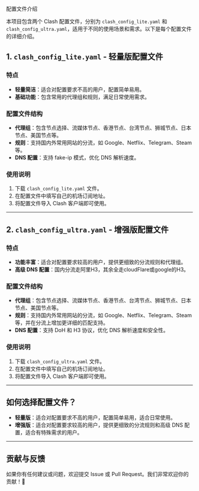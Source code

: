 配置文件介绍

本项目包含两个 Clash 配置文件，分别为 `clash_config_lite.yaml` 和 `clash_config_ultra.yaml`，适用于不同的使用场景和需求。以下是每个配置文件的详细介绍。

## 1. `clash_config_lite.yaml` - 轻量版配置文件

### 特点
- **轻量简洁**：适合对配置要求不高的用户，配置简单易用。
- **基础功能**：包含常用的代理组和规则，满足日常使用需求。

### 配置文件结构
- **代理组**：包含节点选择、流媒体节点、香港节点、台湾节点、狮城节点、日本节点、美国节点等。
- **规则**：支持国内外常用网站的分流，如 Google、Netflix、Telegram、Steam 等。
- **DNS 配置**：支持 fake-ip 模式，优化 DNS 解析速度。

### 使用说明
1. 下载 `clash_config_lite.yaml` 文件。
2. 在配置文件中填写自己的机场订阅地址。
3. 将配置文件导入 Clash 客户端即可使用。

---

## 2. `clash_config_ultra.yaml` - 增强版配置文件

### 特点
- **功能丰富**：适合对配置要求较高的用户，提供更细致的分流规则和代理组。
- **高级 DNS 配置**：国内分流走阿里H3，其余全走cloudFlare或google的H3。

### 配置文件结构
- **代理组**：包含节点选择、流媒体节点、香港节点、台湾节点、狮城节点、日本节点、美国节点等。
- **规则**：支持国内外常用网站的分流，如 Google、Netflix、Telegram、Steam 等，并在分流上增加更详细的匹配支持。
- **DNS 配置**：支持 DoH 和 H3 协议，优化 DNS 解析速度和安全性。

### 使用说明
1. 下载 `clash_config_ultra.yaml` 文件。
2. 在配置文件中填写自己的机场订阅地址。
3. 将配置文件导入 Clash 客户端即可使用。

---

## 如何选择配置文件？

- **轻量版**：适合对配置要求不高的用户，配置简单易用，适合日常使用。
- **增强版**：适合对配置要求较高的用户，提供更细致的分流规则和高级 DNS 配置，适合有特殊需求的用户。

---

## 贡献与反馈

如果你有任何建议或问题，欢迎提交 Issue 或 Pull Request。我们非常欢迎你的贡献！🚀



